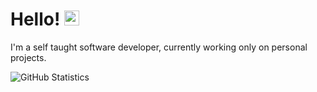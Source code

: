 # Hello! <img src="https://user-images.githubusercontent.com/1303154/88677602-1635ba80-d120-11ea-84d8-d263ba5fc3c0.gif" width="24px" alt="hello">

I'm a self taught software developer, currently working only on personal projects.


![GitHub Statistics](https://github-readme-stats.vercel.app/api?username=ariansdev&show_icons=true&hide_border=true&theme=tokyonight)

<!---
arcccan/arcccan is a ✨ special ✨ repository because its `README.md` (this file) appears on your GitHub profile.
You can click the Preview link to take a look at your changes.
--->

